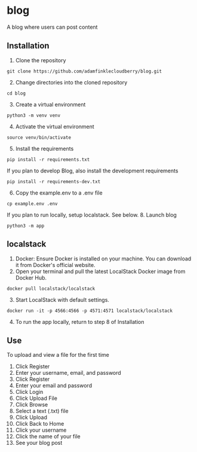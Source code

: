 # blog
A blog where users can post content


## Installation

1. Clone the repository
```
git clone https://github.com/adamfinklecloudberry/blog.git
```
2. Change directories into the cloned repository
```
cd blog
```
3. Create a virtual environment
```
python3 -m venv venv
```
4. Activate the virtual environment
```
source venv/bin/activate
```
5. Install the requirements
```
pip install -r requirements.txt
```
If you plan to develop Blog, also install the development requirements
```
pip install -r requirements-dev.txt
```
6. Copy the example.env to a .env file
```
cp example.env .env
```
If you plan to run locally, setup localstack.  See below.
8. Launch blog
```
python3 -m app
```

## localstack
1. Docker: Ensure Docker is installed on your machine. 
You can download it from Docker's official website.
2. Open your terminal and pull the latest LocalStack Docker image from Docker Hub.
```
docker pull localstack/localstack
```
3. Start LocalStack with default settings.
```
docker run -it -p 4566:4566 -p 4571:4571 localstack/localstack
```
4. To run the app locally, return to step 8 of Installation 

## Use
To upload and view a file for the first time
1. Click Register
2. Enter your username, email, and password
3. Click Register
4. Enter your email and password
5. Click Login
6. Click Upload File
7. Click Browse
8. Select a text (.txt) file
9. Click Upload
10. Click Back to Home
11. Click your username
12. Click the name of your file
13. See your blog post


